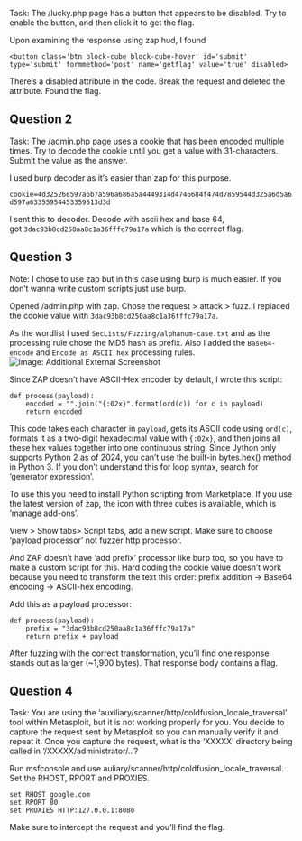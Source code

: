 Task: The /lucky.php page has a button that appears to be disabled. Try to enable the button, and then click it to get the flag.

Upon examining the response using zap hud, I found

```
<button class='btn block-cube block-cube-hover' id='submit' type='submit' formmethod='post' name='getflag' value='true' disabled>
```

There’s a disabled attribute in the code. Break the request and deleted the attribute. Found the flag.

## Question 2

Task: The /admin.php page uses a cookie that has been encoded multiple times. Try to decode the cookie until you get a value with 31-characters. Submit the value as the answer.

I used burp decoder as it’s easier than zap for this purpose.

`cookie=4d325268597a6b7a596a686a5a4449314d4746684f474d7859544d325a6d5a6d597a63355954453359513d3d`

I sent this to decoder. Decode with ascii hex and base 64, got `3dac93b8cd250aa8c1a36fffc79a17a` which is the correct flag.

## Question 3

Note: I chose to use zap but in this case using burp is much easier. If you don’t wanna write custom scripts just use burp.

Opened /admin.php with zap. Chose the request > attack > fuzz. I replaced the cookie value with `3dac93b8cd250aa8c1a36fffc79a17a`.

As the wordlist I used `SecLists/Fuzzing/alphanum-case.txt` and as the processing rule chose the MD5 hash as prefix. Also I added the `Base64-encode` and `Encode as ASCII hex` processing rules.
![Image: Additional External Screenshot](https://i.ibb.co/YBfrwRr9/Pasted-image-20250615145931.png)



Since ZAP doesn’t have ASCII-Hex encoder by default, I wrote this script:

```
def process(payload):
	encoded = "".join("{:02x}".format(ord(c)) for c in payload)
	return encoded
```

This code takes each character in `payload`, gets its ASCII code using `ord(c)`, formats it as a two-digit hexadecimal value with `{:02x}`, and then joins all these hex values together into one continuous string. Since Jython only supports Python 2 as of 2024, you can’t use the built-in bytes.hex() method in Python 3. If you don’t understand this for loop syntax, search for ‘generator expression’.

To use this you need to install Python scripting from Marketplace. If you use the latest version of zap, the icon with three cubes is available, which is ‘manage add-ons’.

View > Show tabs> Script tabs, add a new script. Make sure to choose ‘payload processor’ not fuzzer http processor.

And ZAP doesn’t have ‘add prefix’ processor like burp too, so you have to make a custom script for this. Hard coding the cookie value doesn’t work because you need to transform the text this order: prefix addition -> Base64 encoding -> ASCII-hex encoding.

Add this as a payload processor:

```
def process(payload):
	prefix = "3dac93b8cd250aa8c1a36fffc79a17a"
	return prefix + payload
```

After fuzzing with the correct transformation, you’ll find one response stands out as larger (~1,900 bytes). That response body contains a flag.

## Question 4

Task: You are using the ‘auxiliary/scanner/http/coldfusion_locale_traversal’ tool within Metasploit, but it is not working properly for you. You decide to capture the request sent by Metasploit so you can manually verify it and repeat it. Once you capture the request, what is the ‘XXXXX’ directory being called in ‘/XXXXX/administrator/..’?

Run msfconsole and use auliary/scanner/http/coldfusion_locale_traversal. Set the RHOST, RPORT and PROXIES.

```
set RHOST google.com
set RPORT 80
set PROXIES HTTP:127.0.0.1:8080
```

Make sure to intercept the request and you’ll find the flag.
